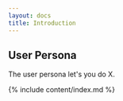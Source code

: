 ```yaml
---
layout: docs
title: Introduction
---
```


## User Persona

The user persona let's you do X. 

{% include content/index.md %}